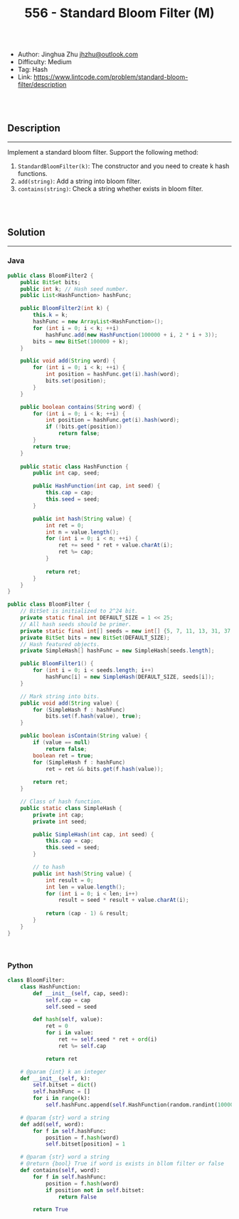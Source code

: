 # <center>556 - Standard Bloom Filter (M)</center> 



<br></br>

* Author: Jinghua Zhu <jhzhu@outlook.com>
* Difficulty: Medium
* Tag: Hash
* Link: https://www.lintcode.com/problem/standard-bloom-filter/description

<br></br>



## Description
----
Implement a standard bloom filter. Support the following method:
1. `StandardBloomFilter(k)`: The constructor and you need to create k hash functions.
2. `add(string)`: Add a string into bloom filter.
3. `contains(string)`: Check a string whether exists in bloom filter.

<br></br>



## Solution
----
### Java
```java
public class BloomFilter2 {
    public BitSet bits;
    public int k; // Hash seed number.
    public List<HashFunction> hashFunc;

    public BloomFilter2(int k) {
        this.k = k;
        hashFunc = new ArrayList<HashFunction>();
        for (int i = 0; i < k; ++i)
            hashFunc.add(new HashFunction(100000 + i, 2 * i + 3));
        bits = new BitSet(100000 + k);
    }

    public void add(String word) {
        for (int i = 0; i < k; ++i) {
            int position = hashFunc.get(i).hash(word);
            bits.set(position);
        }
    }

    public boolean contains(String word) {
        for (int i = 0; i < k; ++i) {
            int position = hashFunc.get(i).hash(word);
            if (!bits.get(position))
                return false;
        }
        return true;
    }
    
    public static class HashFunction {
        public int cap, seed;

        public HashFunction(int cap, int seed) {
            this.cap = cap;
            this.seed = seed;
        }

        public int hash(String value) {
            int ret = 0;
            int n = value.length();
            for (int i = 0; i < n; ++i) {
                ret += seed * ret + value.charAt(i);
                ret %= cap;
            }
            
            return ret;
        }
    }
}
```

```java
public class BloomFilter {
	// BitSet is initialized to 2^24 bit.
	private static final int DEFAULT_SIZE = 1 << 25; 
	// All hash seeds should be primer.
	private static final int[] seeds = new int[] {5, 7, 11, 13, 31, 37, 61};
	private BitSet bits = new BitSet(DEFAULT_SIZE);
	// Hash featured objects. 
	private SimpleHash[] hashFunc = new SimpleHash[seeds.length];

	public BloomFilter1() {
		for (int i = 0; i < seeds.length; i++)
			hashFunc[i] = new SimpleHash(DEFAULT_SIZE, seeds[i]);
	}

	// Mark string into bits.
	public void add(String value) {
		for (SimpleHash f : hashFunc) 
			bits.set(f.hash(value), true);
	}

	public boolean isContain(String value) {
		if (value == null)
			return false;
		boolean ret = true;
		for (SimpleHash f : hashFunc) 
			ret = ret && bits.get(f.hash(value));
		
		return ret;
	}

	// Class of hash function.
	public static class SimpleHash {
		private int cap;
		private int seed;

		public SimpleHash(int cap, int seed) {
			this.cap = cap;
			this.seed = seed;
		}

		// to hash
		public int hash(String value) {
			int result = 0;
			int len = value.length();
			for (int i = 0; i < len; i++) 
				result = seed * result + value.charAt(i);
			
			return (cap - 1) & result;
		}
	}
}
```

<br>


### Python
```python
class BloomFilter:
    class HashFunction:
        def __init__(self, cap, seed):
            self.cap = cap
            self.seed = seed

        def hash(self, value):
            ret = 0
            for i in value:
                ret += self.seed * ret + ord(i)
                ret %= self.cap

            return ret

    # @param {int} k an integer
    def __init__(self, k):
        self.bitset = dict()
        self.hashFunc = []
        for i in range(k):
            self.hashFunc.append(self.HashFunction(random.randint(10000, 20000), i * 2 + 3))

    # @param {str} word a string
    def add(self, word):
        for f in self.hashFunc:
            position = f.hash(word)
            self.bitset[position] = 1

    # @param {str} word a string
    # @return {bool} True if word is exists in bllom filter or false
    def contains(self, word):
        for f in self.hashFunc:
            position = f.hash(word)
            if position not in self.bitset:
                return False

        return True
```

<br>
